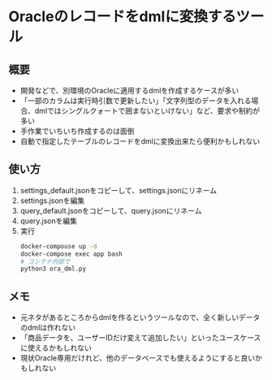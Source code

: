 # Oracleのレコードをdmlに変換するツール
## 概要
- 開発などで、別環境のOracleに適用するdmlを作成するケースが多い
- 「一部のカラムは実行時引数で更新したい」「文字列型のデータを入れる場合、dmlではシングルクォートで囲まないといけない」など、要求や制約が多い
- 手作業でいちいち作成するのは面倒
- 自動で指定したテーブルのレコードをdmlに変換出来たら便利かもしれない

## 使い方
1. settings_default.jsonをコピーして、settings.jsonにリネーム
2. settings.jsonを編集
3. query_default.jsonをコピーして、query.jsonにリネーム
4. query.jsonを編集
5. 実行
    ~~~bash
    docker-compouse up -d
    docker-compose exec app bash
    # コンテナ内部で    
    python3 ora_dml.py
   ~~~ 

## メモ
- 元ネタがあるところからdmlを作るというツールなので、全く新しいデータのdmlは作れない
- 「商品データを、ユーザーIDだけ変えて追加したい」といったユースケースに使えるかもしれない
- 現状Oracle専用だけれど、他のデータベースでも使えるようにすると良いかもしれない
